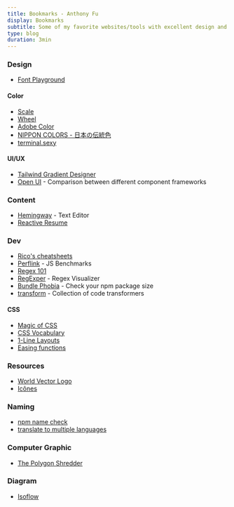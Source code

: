 ```yaml
---
title: Bookmarks - Anthony Fu
display: Bookmarks
subtitle: Some of my favorite websites/tools with excellent design and UX that I highly recommend
type: blog
duration: 3min
---
```


### Design

-   [Font Playground](https://play.typedetail.com/)

#### Color

-   [Scale](https://hihayk.github.io/scale/)
-   [Wheel](https://hihayk.github.io/wheel/)
-   [Adobe Color](https://color.adobe.com/)
-   [NIPPON COLORS - 日本の伝統色](https://nipponcolors.com/)
-   [terminal.sexy](https://terminal.sexy/)

#### UI/UX

-   [Tailwind Gradient Designer](https://tailwind-gradient-designer.csspost.com/)
-   [Open UI](https://open-ui.org/) - Comparison between different component frameworks

### Content

-   [Hemingway](http://www.hemingwayapp.com/) - Text Editor
-   [Reactive Resume](https://rxresu.me/)

### Dev

-   [Rico's cheatsheets](https://devhints.io/)
-   [Perflink](https://perf.link/) - JS Benchmarks
-   [Regex 101](https://regex101.com/)
-   [RegExper](https://regexper.com/) - Regex Visualizer
-   [Bundle Phobia](https://bundlephobia.com/) - Check your npm package size
-   [transform](https://transform.tools/) - Collection of code transformers

#### CSS

-   [Magic of CSS](https://adamschwartz.co/magic-of-css/)
-   [CSS Vocabulary](http://apps.workflower.fi/vocabs/css/en)
-   [1-Line Layouts](http://1linelayouts.glitch.me/)
-   [Easing functions](https://easings.net/)

### Resources

-   [World Vector Logo](https://worldvectorlogo.com/)
-   [Icônes](http://icones.js.org/)

### Naming

-   [npm name check](https://remarkablemark.org/npm-package-name-checker/)
-   [translate to multiple languages](https://smodin.me/translate-one-text-into-multiple-languages)

### Computer Graphic

-   [The Polygon Shredder](https://www.clicktorelease.com/code/polygon-shredder/)

### Diagram

-   [Isoflow](https://isoflow.io/)
